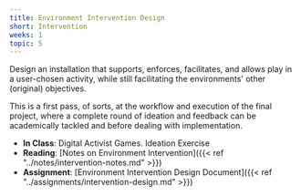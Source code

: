 ```yaml
---
title: Environment Intervention Design
short: Intervention
weeks: 1
topic: 5
---
```


Design an installation that supports, enforces, facilitates, and allows play in a user-chosen activity, while still facilitating the environments' other (original) objectives.

This is a first pass, of sorts, at the workflow and execution of the final project, where a complete round of ideation and feedback can be academically tackled and before dealing with implementation.

- **In Class**: Digital Activist Games. Ideation Exercise
- **Reading**: [Notes on Environment Intervention]({{< ref "../notes/intervention-notes.md" >}})
- **Assignment**: [Environment Intervention Design Document]({{< ref "../assignments/intervention-design.md" >}})